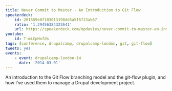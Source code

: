 ```yaml
---
title: Never Commit to Master - An Introduction to Git Flow
speakerdeck:
    id: 201559e0f103013198dd5a5f6f23ab67
    ratio: '1.29456384323641'
    url: https://speakerdeck.com/opdavies/never-commit-to-master-an-introduction-to-git-flow
youtube:
    id: T-miCpHxfds
tags: [conference, drupalcamp, drupalcamp-london, git, git-flow]
tweets: yes
events:
    - event: drupalcamp-london-14
      date: '2014-03-01'
---
```

An introduction to the Git Flow branching model and the git-flow plugin, and how I’ve used them to manage a Drupal development project.
